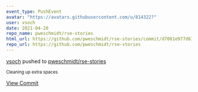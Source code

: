 ```yaml
---
event_type: PushEvent
avatar: "https://avatars.githubusercontent.com/u/814322?"
user: vsoch
date: 2021-04-20
repo_name: pweschmidt/rse-stories
html_url: https://github.com/pweschmidt/rse-stories/commit/d7081e977d6150cb178100ef9161b99bbc2ac5e3
repo_url: https://github.com/pweschmidt/rse-stories
---
```


<a href='https://github.com/vsoch' target='_blank'>vsoch</a> pushed to <a href='https://github.com/pweschmidt/rse-stories' target='_blank'>pweschmidt/rse-stories</a>

<small>Cleaning up extra spaces</small>

<a href='https://github.com/pweschmidt/rse-stories/commit/d7081e977d6150cb178100ef9161b99bbc2ac5e3' target='_blank'>View Commit</a>